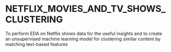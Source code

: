 # NETFLIX_MOVIES_AND_TV_SHOWS_CLUSTERING
To perform EDA on Netflix shows data for the useful insights and to create an unsupervised machine learning model for clustering similar content by matching text-based features
